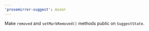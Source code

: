 ```yaml
---
'prosemirror-suggest': minor
---
```


Make `removed` and `setMarkRemoved()` methods public on `SuggestState`.
